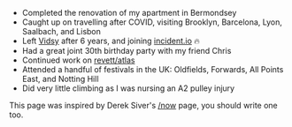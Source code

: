 - Completed the renovation of my apartment in Bermondsey
- Caught up on travelling after COVID, visiting Brooklyn, Barcelona, Lyon, Saalbach, and Lisbon
- Left [Vidsy](https://vidsy.co/) after 6 years, and joining [incident.io](https://incident.io/)
  🔥
- Had a great joint 30th birthday party with my friend Chris
- Continued work on [revett/atlas](https://github.com/revett/atlas)
- Attended a handful of festivals in the UK: Oldfields, Forwards, All Points East, and Notting Hill
- Did very little climbing as I was nursing an A2 pulley injury

This page was inspired by Derek Siver's [/now](https://nownownow.com/about) page, you should write
one too.
